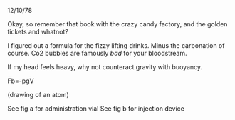 12/10/78

Okay, so remember that book with the crazy candy factory, and the golden tickets and whatnot? 

I figured out a formula for the fizzy lifting drinks. Minus the carbonation of course. Co2 bubbles are famously *bad* for your bloodstream.

If my head feels heavy, why not counteract gravity with buoyancy.

Fb=-pgV

(drawing of an atom)

See fig a for administration vial 
See fig b for injection device